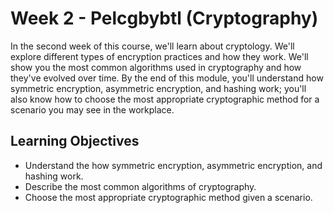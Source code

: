 # Week 2 - Pelcgbybtl (Cryptography)
In the second week of this course, we'll learn about cryptology. We'll explore different types of encryption practices and how they work. We'll show you the most common algorithms used in cryptography and how they've evolved over time. By the end of this module, you'll understand how symmetric encryption, asymmetric encryption, and hashing work; you'll also know how to choose the most appropriate cryptographic method for a scenario you may see in the workplace.

Learning Objectives
-------------------
* Understand the how symmetric encryption, asymmetric encryption, and hashing work.
* Describe the most common algorithms of cryptography.
* Choose the most appropriate cryptographic method given a scenario.
